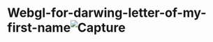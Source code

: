 # Webgl-for-darwing-letter-of-my-first-name![Capture](https://user-images.githubusercontent.com/71719147/177006158-077bb337-1ec2-48f8-ae40-442cb889206d.PNG)
